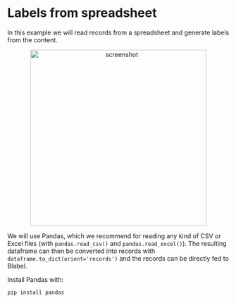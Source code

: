 # Labels from spreadsheet

In this example we will read records from a spreadsheet and generate labels from the content.

<p align='center'><img src="./screenshot.png" alt="screenshot" width='400'></p>

We will use Pandas, which we recommend for reading any kind of CSV or Excel files
(with ``pandas.read_csv()`` and ``pandas.read_excel()``). The resulting dataframe
can then be converted into records with ``dataframe.to_dict(orient='records')``
and the records can be directly fed to Blabel.

Install Pandas with:

```
pip install pandas
```

